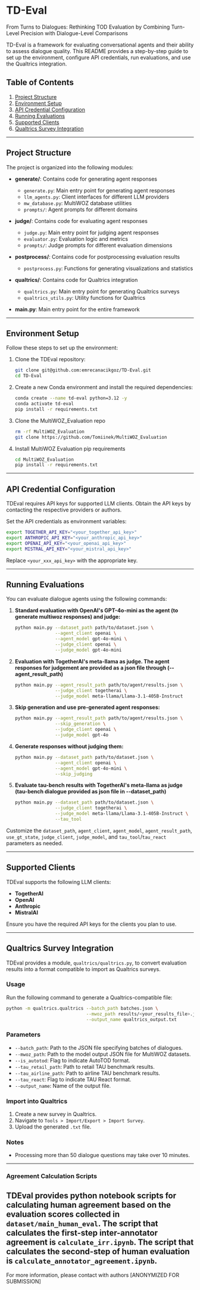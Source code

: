 # TD-Eval
From Turns to Dialogues: Rethinking TOD Evaluation by Combining Turn-Level Precision with Dialogue-Level Comparisons

TD-Eval is a framework for evaluating conversational agents and their ability to assess dialogue quality. This README provides a step-by-step guide to set up the environment, configure API credentials, run evaluations, and use the Qualtrics integration.

## Table of Contents
1. [Project Structure](#project-structure)
2. [Environment Setup](#environment-setup)
3. [API Credential Configuration](#api-credential-configuration)
4. [Running Evaluations](#running-evaluations)
5. [Supported Clients](#supported-clients)
6. [Qualtrics Survey Integration](#qualtrics-survey-integration)

---

## Project Structure
The project is organized into the following modules:

- **generate/**: Contains code for generating agent responses
  - `generate.py`: Main entry point for generating agent responses
  - `llm_agents.py`: Client interfaces for different LLM providers
  - `mw_database.py`: MultiWOZ database utilities
  - `prompts/`: Agent prompts for different domains

- **judge/**: Contains code for evaluating agent responses
  - `judge.py`: Main entry point for judging agent responses
  - `evaluator.py`: Evaluation logic and metrics
  - `prompts/`: Judge prompts for different evaluation dimensions

- **postprocess/**: Contains code for postprocessing evaluation results
  - `postprocess.py`: Functions for generating visualizations and statistics

- **qualtrics/**: Contains code for Qualtrics integration
  - `qualtrics.py`: Main entry point for generating Qualtrics surveys
  - `qualtrics_utils.py`: Utility functions for Qualtrics

- **main.py**: Main entry point for the entire framework

---

## Environment Setup
Follow these steps to set up the environment:

1. Clone the TDEval repository:
   ```bash
   git clone git@github.com:emrecanacikgoz/TD-Eval.git
   cd TD-Eval
   ```

2. Create a new Conda environment and install the required dependencies:
   ```bash
   conda create --name td-eval python=3.12 -y
   conda activate td-eval
   pip install -r requirements.txt
   ```

3. Clone the MultiWOZ_Evaluation repo
   ```bash
   rm -rf MultiWOZ_Evaluation
   git clone https://github.com/Tomiinek/MultiWOZ_Evaluation
   ```

4. Install MultiWOZ Evaluation pip requirements
   ```bash
   cd MultiWOZ_Evaluation
   pip install -r requirements.txt
   ```

---

## API Credential Configuration
TDEval requires API keys for supported LLM clients. Obtain the API keys by contacting the respective providers or authors.

Set the API credentials as environment variables:
```bash
export TOGETHER_API_KEY="<your_together_api_key>"
export ANTHROPIC_API_KEY="<your_anthropic_api_key>"
export OPENAI_API_KEY="<your_openai_api_key>"
export MISTRAL_API_KEY="<your_mistral_api_key>"
```
Replace `<your_xxx_api_key>` with the appropriate key.

---

## Running Evaluations
You can evaluate dialogue agents using the following commands:

1. **Standard evaluation with OpenAI's GPT-4o-mini as the agent (to generate multiwoz responses) and judge:**
   ```bash
   python main.py --dataset_path path/to/dataset.json \
                  --agent_client openai \
                  --agent_model gpt-4o-mini \
                  --judge_client openai \
                  --judge_model gpt-4o-mini
   ```

2. **Evaluation with TogetherAI's meta-llama as judge. The agent responses for judgement are provided as a json file through (--agent_result_path)**
   ```bash
   python main.py --agent_result_path path/to/agent/results.json \
                  --judge_client togetherai \
                  --judge_model meta-llama/Llama-3.1-405B-Instruct
   ```

3. **Skip generation and use pre-generated agent responses:**
   ```bash
   python main.py --agent_result_path path/to/agent/results.json \
                  --skip_generation \
                  --judge_client openai \
                  --judge_model gpt-4o
   ```

4. **Generate responses without judging them:**
   ```bash
   python main.py --dataset_path path/to/dataset.json \
                  --agent_client openai \
                  --agent_model gpt-4o-mini \
                  --skip_judging
   ```

5. **Evaluate tau-bench results with TogetherAI's meta-llama as judge (tau-bench dialogue provided as json file in --dataset_path)**
   ```bash
   python main.py --dataset_path path/to/dataset.json \
                  --judge_client togetherai \
                  --judge_model meta-llama/Llama-3.1-405B-Instruct \
                  --tau_tool
   ```

Customize the `dataset_path`, `agent_client`, `agent_model`, `agent_result_path`, `use_gt_state`, `judge_client`, `judge_model`, and `tau_tool`/`tau_react` parameters as needed.

---

## Supported Clients
TDEval supports the following LLM clients:
- **TogetherAI**
- **OpenAI**
- **Anthropic**
- **MistralAI**

Ensure you have the required API keys for the clients you plan to use.

---

## Qualtrics Survey Integration
TDEval provides a module, `qualtrics/qualtrics.py`, to convert evaluation results into a format compatible to import as Qualtrics surveys.

### Usage
Run the following command to generate a Qualtrics-compatible file:
```bash
python -m qualtrics.qualtrics --batch_path batches.json \
                              --mwoz_path results/<your_results_file>.json \
                              --output_name qualtrics_output.txt
```

### Parameters
- `--batch_path`: Path to the JSON file specifying batches of dialogues.
- `--mwoz_path`: Path to the model output JSON file for MultiWOZ datasets.
- `--is_autotod`: Flag to indicate AutoTOD format.
- `--tau_retail_path`: Path to retail TAU benchmark results.
- `--tau_airline_path`: Path to airline TAU benchmark results.
- `--tau_react`: Flag to indicate TAU React format.
- `--output_name`: Name of the output file.

### Import into Qualtrics
1. Create a new survey in Qualtrics.
2. Navigate to `Tools > Import/Export > Import Survey`.
3. Upload the generated `.txt` file.

### Notes
- Processing more than 50 dialogue questions may take over 10 minutes.

---

### Agreement Calculation Scripts

TDEval provides python notebook scripts for calculating human agreement based on the evaluation scores collected in `dataset/main_human_eval`. The script that calculates the first-step inter-annotator agreement is `calculate_irr.ipynb`. The script that calculates the second-step of human evaluation is `calculate_annotator_agreement.ipynb`.
---

For more information, please contact with authors [ANONYMIZED FOR SUBMISSION] 
